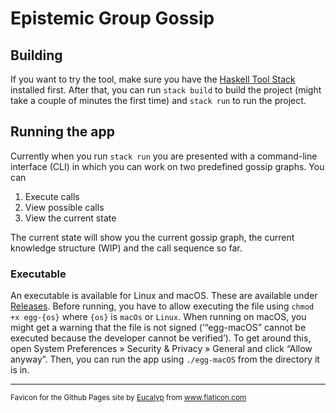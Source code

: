 # Epistemic Group Gossip

## Building

If you want to try the tool, make sure you have the [Haskell Tool Stack](https://docs.haskellstack.org/en/stable/README/#how-to-install) installed first. After that, you can run `stack build` to build the project (might take a couple of minutes the first time) and `stack run` to run the project.

## Running the app

Currently when you run `stack run` you are presented with a command-line interface (CLI) in which you can work on two predefined gossip graphs. You can

1. Execute calls
2. View possible calls
3. View the current state

The current state will show you the current gossip graph, the current knowledge structure (WIP) and the call sequence so far.

### Executable

An executable is available for Linux and macOS. These are available under [Releases](./releases). Before running, you have to allow executing the file using `chmod +x egg-{os}` where `{os}` is `macOs` or `Linux`. When running on macOS, you might get a warning that the file is not signed (’“egg-macOS” cannot be executed because the developer cannot be verified’). To get around this, open System Preferences » Security & Privacy » General and click “Allow anyway”. Then, you can run the app using `./egg-macOS` from the directory it is in.

---

<sub>
Favicon for the Github Pages site by <a href="https://www.flaticon.com/authors/eucalyp" title="Eucalyp">Eucalyp</a> from <a href="https://www.flaticon.com/" title="Flaticon">www.flaticon.com</a>
</sub>
